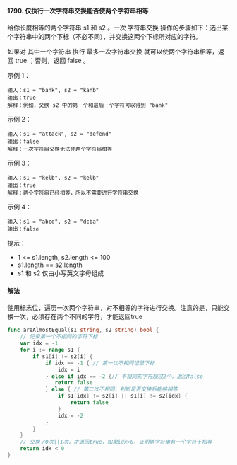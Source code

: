 #### 1790. 仅执行一次字符串交换能否使两个字符串相等
给你长度相等的两个字符串 s1 和 s2 。一次 字符串交换 操作的步骤如下：选出某个字符串中的两个下标（不必不同），并交换这两个下标所对应的字符。

如果对 其中一个字符串 执行 最多一次字符串交换 就可以使两个字符串相等，返回 true ；否则，返回 false 。

示例 1：
```
输入：s1 = "bank", s2 = "kanb"
输出：true
解释：例如，交换 s2 中的第一个和最后一个字符可以得到 "bank"
```
示例 2：
```
输入：s1 = "attack", s2 = "defend"
输出：false
解释：一次字符串交换无法使两个字符串相等
```
示例 3：
```
输入：s1 = "kelb", s2 = "kelb"
输出：true
解释：两个字符串已经相等，所以不需要进行字符串交换
```
示例 4：
```
输入：s1 = "abcd", s2 = "dcba"
输出：false
```

提示：
- 1 <= s1.length, s2.length <= 100
- s1.length == s2.length
- s1 和 s2 仅由小写英文字母组成

#### 解法
使用标志位，遍历一次两个字符串，对不相等的字符进行交换。注意的是，只能交换一次，必须存在两个不同的字符，才能返回true
```go
func areAlmostEqual(s1 string, s2 string) bool {
    // 记录第一个不相同的字符下标
    var idx = -1
    for i := range s1 {
        if s1[i] != s2[i] {
            if idx == -1 { // 第一次不相同记录下标
                idx = i
            } else if idx == -2 {// 不相同的字符超过2个，返回false
               return false
            } else { // 第二次不相同，判断是否交换后能够相等
                if s1[idx] != s2[i] || s1[i] != s2[idx] {
                    return false
                }
                idx = -2
            }
        }
    }
    // 交换了0次||1次，才返回true，如果idx>0，证明俩字符串有一个字符不相等
    return idx < 0 
}
```